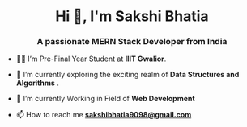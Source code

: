 

<h1 align="center">Hi 👋, I'm Sakshi Bhatia</h1>
<h3 align="center">A passionate MERN Stack Developer from India</h3>

- 👩‍🎓 I’m Pre-Final Year Student at **IIIT Gwalior**.

- 🌱 I’m currently exploring the exciting realm of **Data Structures and Algorithms** .

- 👯 I’m currently Working in Field of **Web Development**
  
- 📫 How to reach me **sakshibhatia9098@gmail.com**


